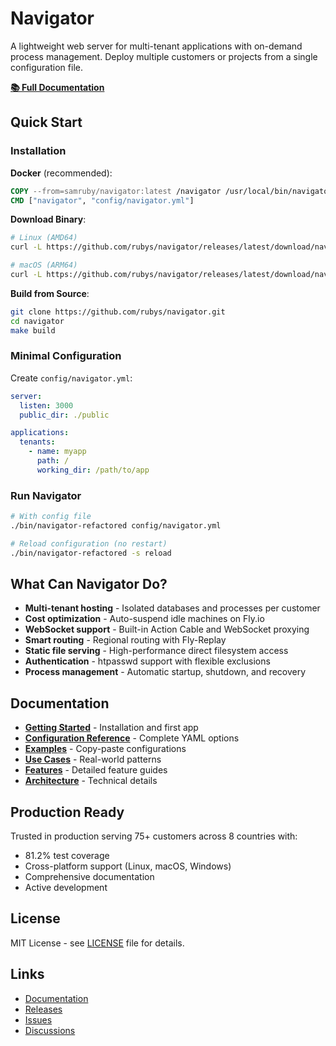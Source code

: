 # Navigator

A lightweight web server for multi-tenant applications with on-demand process management. Deploy multiple customers or projects from a single configuration file.

**[📚 Full Documentation](https://rubys.github.io/navigator/)**

## Quick Start

### Installation

**Docker** (recommended):
```dockerfile
COPY --from=samruby/navigator:latest /navigator /usr/local/bin/navigator
CMD ["navigator", "config/navigator.yml"]
```

**Download Binary**:
```bash
# Linux (AMD64)
curl -L https://github.com/rubys/navigator/releases/latest/download/navigator-linux-amd64.tar.gz | tar xz

# macOS (ARM64)
curl -L https://github.com/rubys/navigator/releases/latest/download/navigator-darwin-arm64.tar.gz | tar xz
```

**Build from Source**:
```bash
git clone https://github.com/rubys/navigator.git
cd navigator
make build
```

### Minimal Configuration

Create `config/navigator.yml`:

```yaml
server:
  listen: 3000
  public_dir: ./public

applications:
  tenants:
    - name: myapp
      path: /
      working_dir: /path/to/app
```

### Run Navigator

```bash
# With config file
./bin/navigator-refactored config/navigator.yml

# Reload configuration (no restart)
./bin/navigator-refactored -s reload
```

## What Can Navigator Do?

- **Multi-tenant hosting** - Isolated databases and processes per customer
- **Cost optimization** - Auto-suspend idle machines on Fly.io
- **WebSocket support** - Built-in Action Cable and WebSocket proxying
- **Smart routing** - Regional routing with Fly-Replay
- **Static file serving** - High-performance direct filesystem access
- **Authentication** - htpasswd support with flexible exclusions
- **Process management** - Automatic startup, shutdown, and recovery

## Documentation

- **[Getting Started](https://rubys.github.io/navigator/getting-started/)** - Installation and first app
- **[Configuration Reference](https://rubys.github.io/navigator/configuration/yaml-reference/)** - Complete YAML options
- **[Examples](https://rubys.github.io/navigator/examples/)** - Copy-paste configurations
- **[Use Cases](https://rubys.github.io/navigator/use-cases/)** - Real-world patterns
- **[Features](https://rubys.github.io/navigator/features/)** - Detailed feature guides
- **[Architecture](https://rubys.github.io/navigator/architecture/)** - Technical details

## Production Ready

Trusted in production serving 75+ customers across 8 countries with:
- 81.2% test coverage
- Cross-platform support (Linux, macOS, Windows)
- Comprehensive documentation
- Active development

## License

MIT License - see [LICENSE](LICENSE) file for details.

## Links

- [Documentation](https://rubys.github.io/navigator/)
- [Releases](https://github.com/rubys/navigator/releases)
- [Issues](https://github.com/rubys/navigator/issues)
- [Discussions](https://github.com/rubys/navigator/discussions)